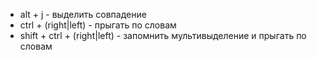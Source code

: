 - alt + j - выделить совпадение
- ctrl + (right|left) - прыгать по словам
- shift + ctrl + (right|left) - запомнить мультивыделение и прыгать по словам
